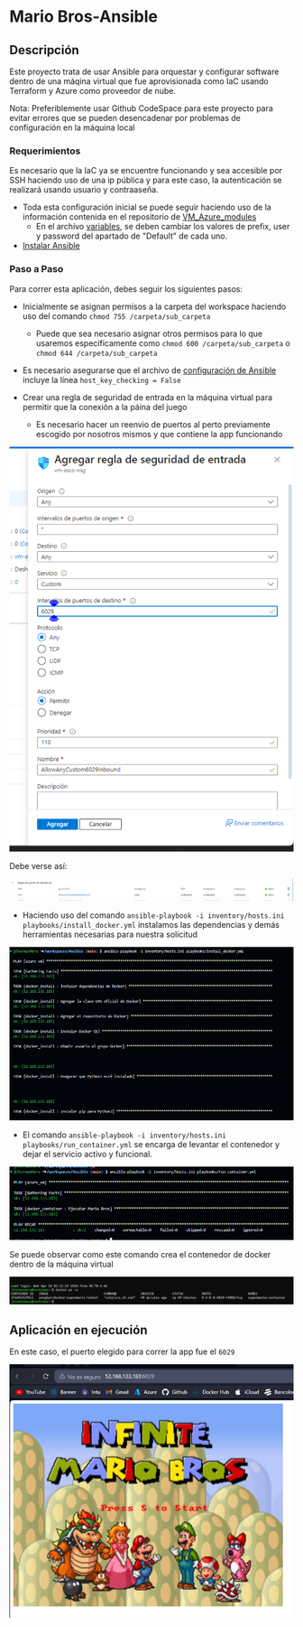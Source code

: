 # Mario Bros-Ansible

## Descripción

Este proyecto trata de usar Ansible para orquestar y configurar software dentro de una máqina virtual que fue aprovisionada como IaC usando Terraform y Azure como proveedor de nube.

Nota: Preferiblemente usar Github CodeSpace para este proyecto para evitar errores que se pueden desencadenar por problemas de configuración en la máquina local

### Requerimientos

Es necesario que la IaC ya se encuentre funcionando y sea accesible por SSH haciendo uso de una ip pública y para este caso, la autenticación se realizará usando usuario y contraaseña.
 * Toda esta configuración inicial se puede seguir haciendo uso de la información contenida en el repositorio de [VM_Azure_modules](https://github.com/JhormanMera/VM_Azure_modules)
    * En el archivo [variables](https://github.com/JhormanMera/VM_Azure_modules/blob/main/variables.tf), se deben cambiar los valores de prefix, user y password del apartado de "Default" de cada uno.
* [Instalar Ansible](https://docs.ansible.com/ansible/latest/installation_guide/installation_distros.html)

### Paso a Paso

Para correr esta aplicación, debes seguir los siguientes pasos:

* Inicialmente se asignan permisos a la carpeta del workspace haciendo uso del comando `chmod 755 /carpeta/sub_carpeta`
    * Puede que sea necesario asignar otros permisos para lo que usaremos específicamente como `chmod 600 /carpeta/sub_carpeta` o `chmod 644 /carpeta/sub_carpeta`

* Es necesario asegurarse que el archivo de [configuración de Ansible](ansible.cfg) incluye la línea `host_key_checking = False` 

* Crear una regla de seguridad de entrada en la máquina virtual para permitir que la conexión a la páina del juego

    * Es necesario hacer un reenvio de puertos al perto previamente escogido por nosotros mismos y que contiene la app funcionando

![mensaje](assets/Inbound_Rule.png)

Debe verse así: 

![pods](assets/internet_rules.png)

* Haciendo uso del comando `ansible-playbook -i inventory/hosts.ini playbooks/install_docker.yml` instalamos las dependencias y demás herramientas necesarias para nuestra solicitud

 ![pods](assets/docker_install.png)


* El comando `ansible-playbook -i inventory/hosts.ini playbooks/run_container.yml` se encarga de levantar el contenedor y dejar el servicio activo y funcional.

![alt text](assets/mario_docker.png)

Se puede observar como este comando crea el contenedor de docker dentro de la máquina virtual

![alt text](assets/mario_container.png)


## Aplicación en ejecución
En este caso, el puerto elegido para correr la app fue el `6029`

![services](assets/Mario_Homepage.png)
